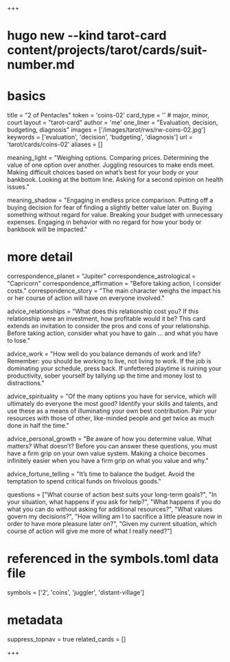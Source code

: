 +++
# hugo new --kind tarot-card content/projects/tarot/cards/suit-number.md
# basics
title     		 = "2 of Pentacles"
token					 = 'coins-02'
card_type			 = '' # major, minor, court
layout				 = "tarot-card"
author    		 = 'me'
one_liner 		 = "Evaluation, decision, budgeting, diagnosis"
images				 = ['/images/tarot/rws/rw-coins-02.jpg']
keywords			 = ['evaluation', 'decision', 'budgeting', 'diagnosis']
url						 = 'tarot/cards/coins-02'
aliases				 = []

meaning_light  = "Weighing options. Comparing prices. Determining the value of one option over another. Juggling resources to make ends meet. Making difficult choices based on what’s best for your body or your bankbook. Looking at the bottom line. Asking for a second opinion on health issues."

meaning_shadow = "Engaging in endless price comparison. Putting off a buying decision for fear of finding a slightly better value later on. Buying something without regard for value. Breaking your budget with unnecessary expenses. Engaging in behavior with no regard for how your body or bankbook will be impacted."

# more detail
correspondence_planet 			= "Jupiter"
correspondence_astrological = "Capricorn"
correspondence_affirmation  = "Before taking action, I consider costs."
correspondence_story 				= "The main character weighs the impact his or her course of action will have on everyone involved."

advice_relationships 	 = "What does this relationship cost you? If this relationship were an investment, how profitable would it be? This card extends an invitation to consider the pros and cons of your relationship. Before taking action, consider what you have to gain … and what you have to lose."

advice_work 					 = "How well do you balance demands of work and life? Remember: you should be working to live, not living to work. If the job is dominating your schedule, press back. If unfettered playtime is ruining your productivity, sober yourself by tallying up the time and money lost to distractions."

advice_spirituality 	 = "Of the many options you have for service, which will ultimately do everyone the most good? Identify your skills and talents, and use these as a means of illuminating your own best contribution. Pair your resources with those of other, like-minded people and get twice as much done in half the time."

advice_personal_growth = "Be aware of how you determine value. What matters? What doesn’t? Before you can answer these questions, you must have a firm grip on your own value system. Making a choice becomes infinitely easier when you have a firm grip on what you value and why."

advice_fortune_telling = "It’s time to balance the budget. Avoid the temptation to spend critical funds on frivolous goods."

questions	= ["What course of action best suits your long-term goals?", "In your situation, what happens if you ask for help?", "What happens if you do what you can do without asking for additional resources?", "What values govern my decisions?", "How willing am I to sacrifice a little pleasure now in order to have more pleasure later on?", "Given my current situation, which course of action will give me more of what I really need?"]

# referenced in the symbols.toml data file
symbols	  = ['2', 'coins', 'juggler', 'distant-village']

# metadata
suppress_topnav = true
related_cards 	= []

+++